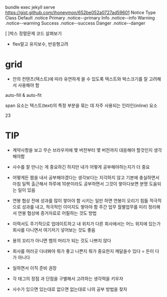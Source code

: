 bundle exec jekyll serve
https://gist.github.com/ihoneymon/652be052a0727ad59601
Notice Type Class
Default .notice
Primary .notice--primary
Info .notice--info
Warning .notice--warning
Success .notice--success
Danger .notice--danger

[ ]박스 정렬문제 코드 살펴보기

- flex말고 유지보수, 반응형고려

# grid

- 안의 컨텐츠(텍스트)에 따라 유연하게 쓸 수 있도록 텍스트와 박스크기를 잘 고려해서 사용해야 함

auto-fill & auto-fit

span 요소는 텍스트(text)의 특정 부분을 묶는 데 자주 사용되는 인라인(inline) 요소

23

# TIP

- 계약사항을 보고 무슨 브라우저에 몇 버전부터 몇 버전까지 대응해야 할것인지 생각해야함

- 사수를 잘 만나는 게 중요하긴 하지만 내가 어떻게 공부해야하는지가 더 중요

- 어떻게든 짬을 내서 공부해야겠다는 생각보다는 지각하지 않고 기본에 충실하면서 아침 일찍 출근해서 하루에 10분이라도 공부하면서 그것이 쌓이다보면 분명 도움되는 일이 있음

- 연봉 협상 전에 성과를 많이 쌓아야 함
  시키는 일만 하면 연봉이 오리기 힘듦
  적극적으로 성과를 내고, 적극적인 이미지도 쌓아야 함
  주간 업무 월별업무를 미리 정리해서 연봉 협상에 증거자료로 어필하는 것도 방법

- 이력서도 주기적으로 업데이트하고 내 위치가 다른 회사에서는 어느 위치에 있는가 회사를 다니면서 여기저기 넣어보는 것도 좋음

- 용의 꼬리가 아니면 뱀의 머리가 되는 것도 나쁘지 않다

- 회사를 여러곳 다녀봐야 뭐가 좋고 나쁜지 뭐가 중요한지 깨달을수 있다
  = 돈이 다가 아니다

- 일하면서 이직 준비 권장

- 각 태그의 장점 과 단점을 구별해서 고려하는 생각력을 키우자

- 사수가 있으면 있는대로 없으면 없는대로 나의 공부 방법을 찾자
